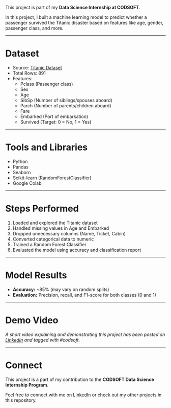 

This project is part of my **Data Science Internship at CODSOFT**.

In this project, I built a machine learning model to predict whether a passenger survived the Titanic disaster based on features like age, gender, passenger class, and more.

---

# Dataset

- Source: [Titanic Dataset](https://raw.githubusercontent.com/datasciencedojo/datasets/master/titanic.csv)
- Total Rows: 891
- Features:
  - Pclass (Passenger class)
  - Sex
  - Age
  - SibSp (Number of siblings/spouses aboard)
  - Parch (Number of parents/children aboard)
  - Fare
  - Embarked (Port of embarkation)
  - Survived (Target: 0 = No, 1 = Yes)

---

# Tools and Libraries

- Python
- Pandas
- Seaborn
- Scikit-learn (RandomForestClassifier)
- Google Colab

---

# Steps Performed

1. Loaded and explored the Titanic dataset
2. Handled missing values in Age and Embarked
3. Dropped unnecessary columns (Name, Ticket, Cabin)
4. Converted categorical data to numeric
5. Trained a Random Forest Classifier
6. Evaluated the model using accuracy and classification report

---

# Model Results

- **Accuracy:** ~85% (may vary on random splits)
- **Evaluation:** Precision, recall, and F1-score for both classes (0 and 1)

---

# Demo Video

*A short video explaining and demonstrating this project has been posted on [LinkedIn](#) and tagged with #codsoft.*

---

# Connect

This project is a part of my contribution to the **CODSOFT Data Science Internship Program**.

Feel free to connect with me on [LinkedIn](#) or check out my other projects in this repository.
